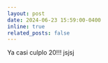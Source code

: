 ```yaml
---
layout: post
date: 2024-06-23 15:59:00-0400
inline: true
related_posts: false
---
```


Ya casi culplo 20!!! jsjsj
